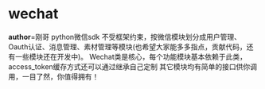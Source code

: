 # wechat
__author__=刚哥
python微信sdk
不受框架约束，按微信模块划分成用户管理、Oauth认证、消息管理、素材管理等模块(也希望大家能多多指点，贡献代码，还有一些模块还在开发中)。
Wechat类是核心，每个功能模块基本依赖于此类，access_token缓存方式还可以通过继承自己定制
其它模块均有简单的接口供你调用，一目了然，你值得拥有！
